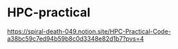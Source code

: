 # HPC-practical
https://spiral-death-049.notion.site/HPC-Practical-Code-a38bc59c7ed94b59b8c0d3348e82d1b7?pvs=4

